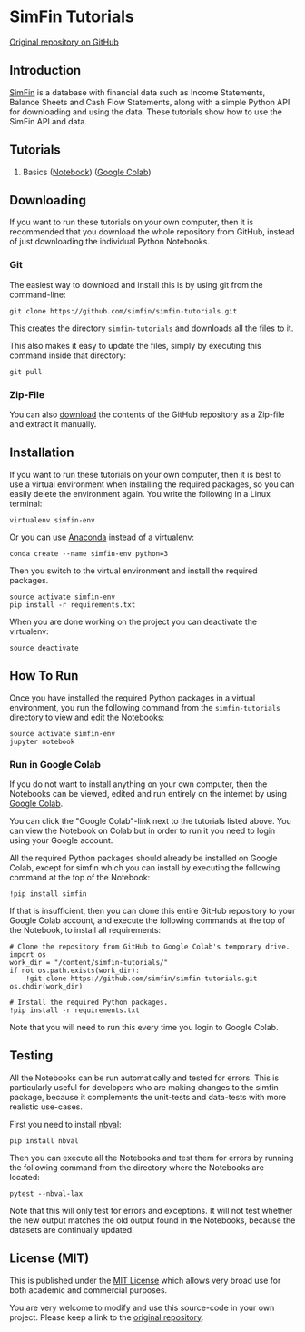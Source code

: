 # SimFin Tutorials

[Original repository on GitHub](https://github.com/simfin/simfin-tutorials)


## Introduction

[SimFin](https://github.com/simfin/simfin) is a database with financial
data such as Income Statements, Balance Sheets and Cash Flow Statements,
along with a simple Python API for downloading and using the data. These
tutorials show how to use the SimFin API and data.


## Tutorials

1. Basics ([Notebook](https://github.com/simfin/simfin-tutorials/blob/master/01_Basics.ipynb)) ([Google Colab](https://colab.research.google.com/github/simfin/simfin-tutorials/blob/master/01_Basics.ipynb))


## Downloading

If you want to run these tutorials on your own computer, then it is
recommended that you download the whole repository from GitHub,
instead of just downloading the individual Python Notebooks.


### Git

The easiest way to download and install this is by using git from the command-line:

    git clone https://github.com/simfin/simfin-tutorials.git

This creates the directory `simfin-tutorials` and downloads all the files to it.

This also makes it easy to update the files, simply by executing this
command inside that directory:

    git pull


### Zip-File

You can also [download](https://github.com/simfin/simfin-tutorials/archive/master.zip)
the contents of the GitHub repository as a Zip-file and extract it manually.


## Installation

If you want to run these tutorials on your own computer, then it is best
to use a virtual environment when installing the required packages,
so you can easily delete the environment again. You write the following
in a Linux terminal:

    virtualenv simfin-env

Or you can use [Anaconda](https://www.anaconda.com/download) instead of a virtualenv:

    conda create --name simfin-env python=3

Then you switch to the virtual environment and install the required packages.

    source activate simfin-env
    pip install -r requirements.txt

When you are done working on the project you can deactivate the virtualenv:

    source deactivate


## How To Run

Once you have installed the required Python packages in a virtual environment,
you run the following command from the `simfin-tutorials` directory to view
and edit the Notebooks:

    source activate simfin-env
    jupyter notebook


### Run in Google Colab

If you do not want to install anything on your own computer, then the Notebooks
can be viewed, edited and run entirely on the internet by using
[Google Colab](https://colab.research.google.com).

You can click the "Google Colab"-link next to the tutorials listed above.
You can view the Notebook on Colab but in order to run it you need to login using
your Google account.

All the required Python packages should already be installed on Google Colab,
except for simfin which you can install by executing the following command
at the top of the Notebook:

    !pip install simfin

If that is insufficient, then you can clone this entire GitHub repository
to your Google Colab account, and execute the following commands at the
top of the Notebook, to install all requirements:

    # Clone the repository from GitHub to Google Colab's temporary drive.
    import os
    work_dir = "/content/simfin-tutorials/"
    if not os.path.exists(work_dir):
        !git clone https://github.com/simfin/simfin-tutorials.git
    os.chdir(work_dir)
    
    # Install the required Python packages.
    !pip install -r requirements.txt

Note that you will need to run this every time you login to Google Colab.

## Testing

All the Notebooks can be run automatically and tested for errors. This is
particularly useful for developers who are making changes to the simfin
package, because it complements the unit-tests and data-tests with more
realistic use-cases.

First you need to install [nbval](https://pypi.org/project/nbval/):

    pip install nbval

Then you can execute all the Notebooks and test them for errors by running
the following command from the directory where the Notebooks are located:
 
    pytest --nbval-lax

Note that this will only test for errors and exceptions. It will not test
whether the new output matches the old output found in the Notebooks,
because the datasets are continually updated.


## License (MIT)

This is published under the
[MIT License](https://github.com/simfin/simfin-tutorials/blob/master/LICENSE.txt)
which allows very broad use for both academic and commercial purposes.

You are very welcome to modify and use this source-code in your own project.
Please keep a link to the [original repository](https://github.com/simfin/simfin-tutorials).
